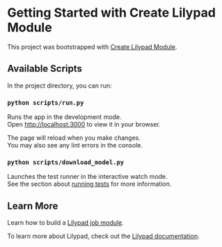 # Getting Started with Create Lilypad Module

This project was bootstrapped with [Create Lilypad Module](https://github.com/DevlinRocha/create-lilypad-module).

## Available Scripts

In the project directory, you can run:

### `python scripts/run.py`

Runs the app in the development mode.\
Open [http://localhost:3000](http://localhost:3000) to view it in your browser.

The page will reload when you make changes.\
You may also see any lint errors in the console.

### `python scripts/download_model.py`

Launches the test runner in the interactive watch mode.\
See the section about [running tests](https://facebook.github.io/create-react-app/docs/running-tests) for more information.

## Learn More

Learn how to build a [Lilypad job module](https://docs.lilypad.tech/lilypad/developer-resources/build-a-job-module).

To learn more about Lilypad, check out the [Lilypad documentation](https://docs.lilypad.tech/lilypad).
